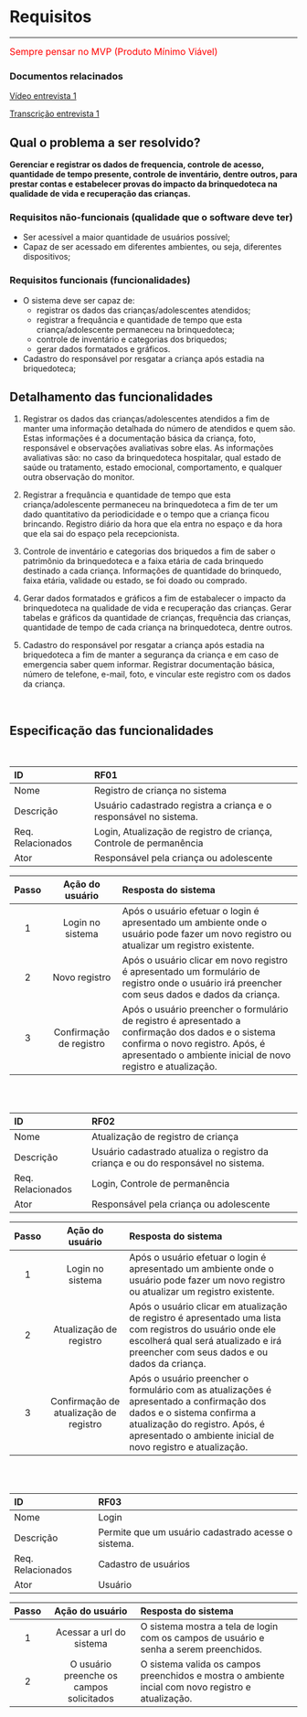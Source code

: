 # Requisitos
***
<font color=red size=3px> Sempre pensar no MVP (Produto Mínimo Viável)</font>

### Documentos relacinados
[Vídeo entrevista 1](https://drive.google.com/drive/folders/1Or46q_-2OVtlj0Ld-N480jH8o_340p-u?usp=sharing)

[Transcrição entrevista 1](https://docs.google.com/document/d/1xFBG9e23nWkiTlMNSxKEHTME_qj5OxC8/edit?usp=sharing&ouid=110166493521473478854&rtpof=true&sd=true)

## Qual o problema a ser resolvido?
__Gerenciar e registrar os dados de frequencia, controle de acesso, quantidade de tempo presente, controle de inventário, dentre outros, para prestar contas e estabelecer provas do impacto da brinquedoteca na qualidade de vida e recuperação das crianças.__

### Requisitos não-funcionais (qualidade que o software deve ter)
* Ser acessível a maior quantidade de usuários possível;
* Capaz de ser acessado em diferentes ambientes, ou seja, diferentes dispositivos;

### Requisitos funcionais (funcionalidades)
* O sistema deve ser capaz de:
  * registrar os dados das crianças/adolescentes atendidos;
  * registrar a frequância e quantidade de tempo que esta criança/adolescente permaneceu na brinquedoteca;
  * controle de inventário e categorias dos briquedos;
  * gerar dados formatados e gráficos.
* Cadastro do responsável por resgatar a criança após estadia na briquedoteca;

## Detalhamento das funcionalidades
1. Registrar os dados das crianças/adolescentes atendidos a fim de manter uma informação detalhada do número de atendidos e quem são. Estas informações é a documentação básica da criança, foto, responsável e observações avaliativas sobre elas. As informações avaliativas são: no caso da brinquedoteca hospitalar, qual estado de saúde ou tratamento, estado emocional, comportamento, e qualquer outra observação do monitor.

2. Registrar a frequância e quantidade de tempo que esta criança/adolescente permaneceu na brinquedoteca a fim de ter um dado quantitativo da periodicidade e o tempo que a criança ficou brincando. Registro diário da hora que ela entra no espaço e da hora que ela sai do espaço pela recepcionista. 

3. Controle de inventário e categorias dos briquedos a fim de saber o patrimônio da brinquedoteca e a faixa etária de cada brinquedo destinado a cada criança. Informações de quantidade do brinquedo, faixa etária, validade ou estado, se foi doado ou comprado.

4. Gerar dados formatados e gráficos a fim de estabalecer o impacto da brinquedoteca na qualidade de vida e recuperação das crianças. Gerar tabelas e gráficos da quantidade de crianças, frequência das crianças, quantidade de tempo de cada criança na brinquedoteca, dentre outros.

5. Cadastro do responsável por resgatar a criança após estadia na briquedoteca a fim de manter a segurança da criança e em caso de emergencia saber quem informar. Registrar documentação básica, número de telefone, e-mail, foto, e vincular este registro com os dados da criança.

<br>

## Especificação das funcionalidades
<br>

| ID | RF01 | 
| :--- | :--- |
| Nome | Registro de criança no sistema |
| Descrição | Usuário cadastrado registra a criança e o responsável no sistema. |
| Req. Relacionados | Login, Atualização de registro de criança, Controle de permanência |
| Ator | Responsável pela criança ou adolescente |

| Passo | Ação do usuário | Resposta do sistema |
| :---: | :---: | :--- |
| 1 | Login no sistema | Após o usuário efetuar o login é apresentado um ambiente onde o usuário pode fazer um novo registro ou atualizar um registro existente. |
| 2 | Novo registro | Após o usuário clicar em novo registro é apresentado um formulário de registro onde o usuário irá preencher com seus dados e dados da criança. |
| 3 | Confirmação de registro | Após o usuário preencher o formulário de registro é apresentado a confirmação dos dados e o sistema confirma o novo registro. Após, é apresentado o ambiente inicial de novo registro e atualização. | 

<br><br>

| ID | RF02 | 
| :--- | :--- |
| Nome | Atualização de registro de criança |
| Descrição | Usuário cadastrado atualiza o registro da criança e ou do responsável no sistema. |
| Req. Relacionados | Login, Controle de permanência |
| Ator | Responsável pela criança ou adolescente |

| Passo | Ação do usuário | Resposta do sistema |
| :---: | :---: | :--- |
| 1 | Login no sistema | Após o usuário efetuar o login é apresentado um ambiente onde o usuário pode fazer um novo registro ou atualizar um registro existente. |
| 2 | Atualização de registro | Após o usuário clicar em atualização de registro é apresentado uma lista com registros do usuário onde ele escolherá qual será atualizado e irá preencher com seus dados e ou dados da criança. |
| 3 | Confirmação de atualização de registro | Após o usuário preencher o formulário com as atualizações é apresentado a confirmação dos dados e o sistema confirma a atualização do registro. Após, é apresentado o ambiente inicial de novo registro e atualização. |

<br><br>

| ID | RF03 | 
| :--- | :--- |
| Nome | Login |
| Descrição | Permite que um usuário cadastrado acesse o sistema. |
| Req. Relacionados | Cadastro de usuários |
| Ator | Usuário |

| Passo | Ação do usuário | Resposta do sistema |
| :---: | :---: | :--- |
| 1 | Acessar a url do sistema | O sistema mostra a tela de login com os campos de usuário e senha a serem preenchidos. |
| 2 | O usuário preenche os campos solicitados | O sistema valida os campos preenchidos e mostra o ambiente incial com novo registro e atualização. |

<br><br>
